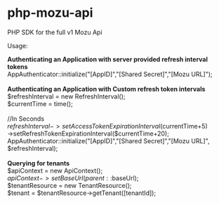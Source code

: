 php-mozu-api
============

PHP SDK for the full v1 Mozu Api


Usage:

<B>Authenticating an Application with server provided refresh interval tokens</B><br>
AppAuthenticator::initialize("[AppID]","[Shared Secret]","[Mozu URL]");<br>
<br>
<B>Authenticating an Application with Custom refresh token intervals</B><br>
$refreshInterval = new RefreshInterval();<br>
$currentTime = time();<br>
<br>
//In Seconds<br>
$refreshInterval->setAccessTokenExpirationInterval($currentTime+5)<br> 
	->setRefreshTokenExpirationInterval($currentTime+20);<br>
AppAuthenticator::initialize("[AppID]","[Shared Secret]","[Mozu URL]", $refreshInterval);<br>
<br>
<B>Querying for tenants</B><br>
$apiContext = new ApiContext();<br>
$apiContext->setBaseUrl(parent::$baseUrl);<br>
$tenantResource = new TenantResource();<br>
$tenant = $tenantResource->getTenant([tenantId]);<br>
